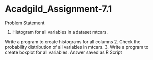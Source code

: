 # Acadgild_Assignment-7.1
Problem Statement
1. Histogram for all variables in a dataset mtcars.

Write a program to create histograms for all columns
2. Check the probability distribution of all variables in mtcars.
3. Write a program to create boxplot for all variables.
Answer saved as R Script

